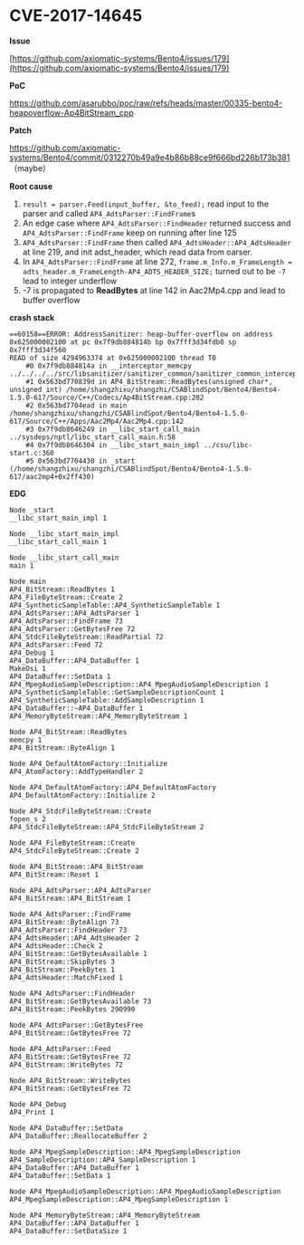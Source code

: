 # CVE-2017-14645

**Issue**

[https://github.com/axiomatic-systems/Bento4/issues/179](https://github.com/axiomatic-systems/Bento4/issues/179)

**PoC**

https://github.com/asarubbo/poc/raw/refs/heads/master/00335-bento4-heapoverflow-Ap4BitStream_cpp

**Patch**

https://github.com/axiomatic-systems/Bento4/commit/0312270b49a9e4b86b88ce9f666bd226b173b381
（maybe）

**Root cause**

1. `result = parser.Feed(input_buffer, &to_feed);` read input to the parser and  called `AP4_AdtsParser::FindFrame`s
2. An edge case where `AP4_AdtsParser::FindHeader` returned success and `AP4_AdtsParser::FindFrame`  keep on running after line 125
3. `AP4_AdtsParser::FindFrame`  then called `AP4_AdtsHeader::AP4_AdtsHeader`  at line 219, and init adst_header, which  read data from oarser.
4. In `AP4_AdtsParser::FindFrame`  at line 272,  `frame.m_Info.m_FrameLength = adts_header.m_FrameLength-AP4_ADTS_HEADER_SIZE;` turned out to be `-7` lead to integer underflow
5. -7 is propagated to **ReadBytes**  at line 142 in Aac2Mp4.cpp and lead to buffer overflow

 

**crash stack**

```
==60158==ERROR: AddressSanitizer: heap-buffer-overflow on address 0x625000002100 at pc 0x7f9db884814b bp 0x7fff3d34fdb0 sp 0x7fff3d34f560
READ of size 4294963374 at 0x625000002100 thread T0
    #0 0x7f9db884814a in __interceptor_memcpy ../../../../src/libsanitizer/sanitizer_common/sanitizer_common_interceptors.inc:827
    #1 0x563bd770839d in AP4_BitStream::ReadBytes(unsigned char*, unsigned int) /home/shangzhixu/shangzhi/CSABlindSpot/Bento4/Bento4-1.5.0-617/Source/C++/Codecs/Ap4BitStream.cpp:202
    #2 0x563bd7704ead in main /home/shangzhixu/shangzhi/CSABlindSpot/Bento4/Bento4-1.5.0-617/Source/C++/Apps/Aac2Mp4/Aac2Mp4.cpp:142
    #3 0x7f9db8646249 in __libc_start_call_main ../sysdeps/nptl/libc_start_call_main.h:58
    #4 0x7f9db8646304 in __libc_start_main_impl ../csu/libc-start.c:360
    #5 0x563bd7704430 in _start (/home/shangzhixu/shangzhi/CSABlindSpot/Bento4/Bento4-1.5.0-617/aac2mp4+0x2ff430)
```



**EDG**

```
Node _start
__libc_start_main_impl 1

Node __libc_start_main_impl
__libc_start_call_main 1

Node __libc_start_call_main
main 1

Node main
AP4_BitStream::ReadBytes 1
AP4_FileByteStream::Create 2
AP4_SyntheticSampleTable::AP4_SyntheticSampleTable 1
AP4_AdtsParser::AP4_AdtsParser 1
AP4_AdtsParser::FindFrame 73
AP4_AdtsParser::GetBytesFree 72
AP4_StdcFileByteStream::ReadPartial 72
AP4_AdtsParser::Feed 72
AP4_Debug 1
AP4_DataBuffer::AP4_DataBuffer 1
MakeDsi 1
AP4_DataBuffer::SetData 1
AP4_MpegAudioSampleDescription::AP4_MpegAudioSampleDescription 1
AP4_SyntheticSampleTable::GetSampleDescriptionCount 1
AP4_SyntheticSampleTable::AddSampleDescription 1
AP4_DataBuffer::~AP4_DataBuffer 1
AP4_MemoryByteStream::AP4_MemoryByteStream 1

Node AP4_BitStream::ReadBytes
memcpy 1
AP4_BitStream::ByteAlign 1

Node AP4_DefaultAtomFactory::Initialize
AP4_AtomFactory::AddTypeHandler 2

Node AP4_DefaultAtomFactory::AP4_DefaultAtomFactory
AP4_DefaultAtomFactory::Initialize 2

Node AP4_StdcFileByteStream::Create
fopen_s 2
AP4_StdcFileByteStream::AP4_StdcFileByteStream 2

Node AP4_FileByteStream::Create
AP4_StdcFileByteStream::Create 2

Node AP4_BitStream::AP4_BitStream
AP4_BitStream::Reset 1

Node AP4_AdtsParser::AP4_AdtsParser
AP4_BitStream::AP4_BitStream 1

Node AP4_AdtsParser::FindFrame
AP4_BitStream::ByteAlign 73
AP4_AdtsParser::FindHeader 73
AP4_AdtsHeader::AP4_AdtsHeader 2
AP4_AdtsHeader::Check 2
AP4_BitStream::GetBytesAvailable 1
AP4_BitStream::SkipBytes 3
AP4_BitStream::PeekBytes 1
AP4_AdtsHeader::MatchFixed 1

Node AP4_AdtsParser::FindHeader
AP4_BitStream::GetBytesAvailable 73
AP4_BitStream::PeekBytes 290990

Node AP4_AdtsParser::GetBytesFree
AP4_BitStream::GetBytesFree 72

Node AP4_AdtsParser::Feed
AP4_BitStream::GetBytesFree 72
AP4_BitStream::WriteBytes 72

Node AP4_BitStream::WriteBytes
AP4_BitStream::GetBytesFree 72

Node AP4_Debug
AP4_Print 1

Node AP4_DataBuffer::SetData
AP4_DataBuffer::ReallocateBuffer 2

Node AP4_MpegSampleDescription::AP4_MpegSampleDescription
AP4_SampleDescription::AP4_SampleDescription 1
AP4_DataBuffer::AP4_DataBuffer 1
AP4_DataBuffer::SetData 1

Node AP4_MpegAudioSampleDescription::AP4_MpegAudioSampleDescription
AP4_MpegSampleDescription::AP4_MpegSampleDescription 1

Node AP4_MemoryByteStream::AP4_MemoryByteStream
AP4_DataBuffer::AP4_DataBuffer 1
AP4_DataBuffer::SetDataSize 1
```

